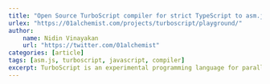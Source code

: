 ```yaml
---
title: "Open Source TurboScript compiler for strict TypeScript to asm.js and WebAssembly"
urlex: "https://01alchemist.com/projects/turboscript/playground/"
author:
    name: Nidin Vinayakan
    url: "https://twitter.com/01alchemist"
categories: [article]
tags: [asm.js, turboscript, javascript, compiler]
excerpt: TurboScript is an experimental programming language for parallel programming for web which compiles to JavaScript, asm.js and WebAssembly. The syntax is same as TypeScript with few enhancements and the compiler is open source and written in TypeScript.
---
```

